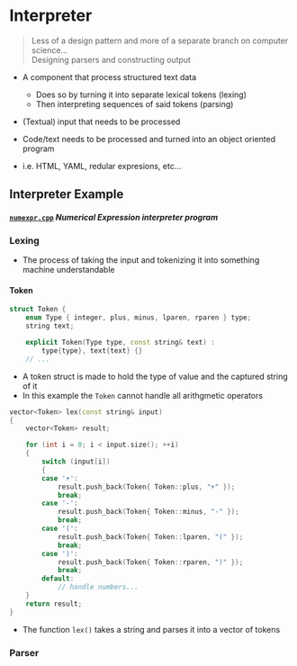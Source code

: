 # Interpreter
> Less of a design pattern and more of a separate branch on computer science... <br>
> Designing parsers and constructing output
- A component that process structured text data
    - Does so by turning it into separate lexical tokens (lexing)
    - Then interpreting sequences of said tokens (parsing)

- (Textual) input that needs to be processed
- Code/text needs to be processed and turned into an object oriented program
- i.e. HTML, YAML, redular expresions, etc...

## Interpreter Example
#### [`numexpr.cpp`](numexpr.cpp) _Numerical Expression interpreter program_

### Lexing
- The process of taking the input and tokenizing it into something machine understandable

#### Token
```cpp
struct Token {
    enum Type { integer, plus, minus, lparen, rparen } type;
    string text;

    explicit Token(Type type, const string& text) :
        type{type}, text{text} {}
    // ...
```
- A token struct is made to hold the type of value and the captured string of it
- In this example the `Token` cannot handle all arithgmetic operators

```cpp
vector<Token> lex(const string& input)
{
    vector<Token> result;

    for (int i = 0; i < input.size(); ++i)
    {
        switch (input[i])
        {
        case '+':
            result.push_back(Token{ Token::plus, "+" });
            break;
        case '-':
            result.push_back(Token{ Token::minus, "-" });
            break;
        case '(':
            result.push_back(Token{ Token::lparen, "(" });
            break;
        case ')':
            result.push_back(Token{ Token::rparen, ")" });
            break;
        default:
            // handle numbers...
    }
    return result;
}
```
- The function `lex()` takes a string and parses it into a vector of tokens

### Parser


